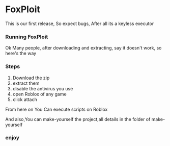# FoxPloit
This is our first release, So expect bugs, After all its a keyless executor

### Running FoxPloit

Ok Many people, after downloading and extracting, say it doesn't work, so here's the way

### Steps

1. Download the zip
2. extract them
3. disable the antivirus you use
4. open Roblox of any game
5. click attach

From here on You Can execute scripts on Roblox 

And also,You can make-yourself the project,all details in the folder of make-yourself

### enjoy
